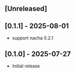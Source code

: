## [Unreleased]

## [0.1.1] - 2025-08-01

- support nacha 0.2.1

## [0.1.0] - 2025-07-27

- Initial release
